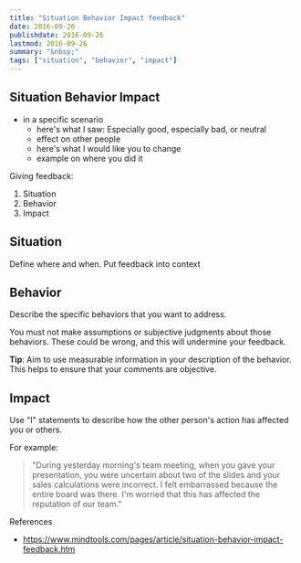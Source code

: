 ```yaml
---
title: "Situation Behavior Impact feedback"
date: 2016-09-26
publishdate: 2016-09-26
lastmod: 2016-09-26
summary: "&nbsp;"
tags: ["situation", "behavior", "impact"]
---
```

## Situation Behavior Impact

- in a specific scenario
  - here's what I saw: Especially good, especially bad, or neutral
  - effect on other people
  - here's what I would like you to change
  - example on where you did it

Giving feedback:

1. Situation
1. Behavior
1. Impact

## Situation

Define where and when. Put feedback into context

## Behavior

Describe the specific behaviors that you want to address.

You must not make assumptions or subjective judgments about those behaviors. These could be wrong, and this will undermine your feedback.

**Tip**: Aim to use measurable information in your description of the behavior. This helps to ensure that your comments are objective.

## Impact

Use "I" statements to describe how the other person's action has affected you or others.

For example:

> "During yesterday morning's team meeting, when you gave your presentation, you were uncertain about two of the slides and your sales calculations were incorrect. I felt embarrassed because the entire board was there. I'm worried that this has affected the reputation of our team."

References

- <https://www.mindtools.com/pages/article/situation-behavior-impact-feedback.htm>

